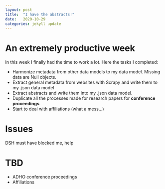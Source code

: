 ```yaml
---
layout: post
title:  "I have the abstracts!"
date:   2020-10-29 
categories: jekyll update
---
```

# An extremely productive week
In this week I finally had the time to work a lot. Here the tasks I completed: 
- Harmonize metadata from other data models to my data model. Missing data are Null objects.
- Extract general metadata from websites with Scrapy and write them to my .json data model
- Extract abstracts and write them into my .json data model. 
- Duplicate all the processes made for research papers for **conference proceedings**
- Start to deal with affiliations (what a mess...)

# Issues
DSH must have blocked me, help 

# TBD
- ADHO conference proceedings
- Affiliations





 